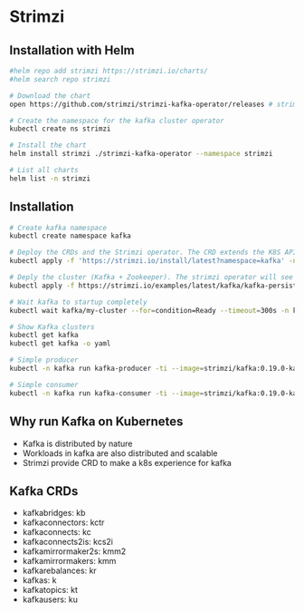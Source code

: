 # Strimzi

## Installation with Helm

```sh
#helm repo add strimzi https://strimzi.io/charts/
#helm search repo strimzi

# Download the chart
open https://github.com/strimzi/strimzi-kafka-operator/releases # strimzi-kafka-operator-helm-3-chart-0.19.0.tgz

# Create the namespace for the kafka cluster operator
kubectl create ns strimzi

# Install the chart
helm install strimzi ./strimzi-kafka-operator --namespace strimzi

# List all charts
helm list -n strimzi
```

## Installation

```sh
# Create kafka namespace
kubectl create namespace kafka

# Deploy the CRDs and the Strimzi operator. The CRD extends the K8S API and allows us to custom objects and the operator deploys these objects
kubectl apply -f 'https://strimzi.io/install/latest?namespace=kafka' -n kafka

# Deply the cluster (Kafka + Zookeeper). The strimzi operator will see the CRDs and deploy it
kubectl apply -f https://strimzi.io/examples/latest/kafka/kafka-persistent-single.yaml -n kafka

# Wait kafka to startup completely
kubectl wait kafka/my-cluster --for=condition=Ready --timeout=300s -n kafka

# Show Kafka clusters
kubectl get kafka
kubectl get kafka -o yaml

# Simple producer
kubectl -n kafka run kafka-producer -ti --image=strimzi/kafka:0.19.0-kafka-2.5.0 --rm=true --restart=Never -- bin/kafka-console-producer.sh --broker-list my-cluster-kafka-bootstrap:9092 --topic my-topic

# Simple consumer
kubectl -n kafka run kafka-consumer -ti --image=strimzi/kafka:0.19.0-kafka-2.5.0 --rm=true --restart=Never -- bin/kafka-console-consumer.sh --bootstrap-server my-cluster-kafka-bootstrap:9092 --topic my-topic --from-beginning
```

## Why run Kafka on Kubernetes

- Kafka is distributed by nature
- Workloads in kafka are also distributed and scalable
- Strimzi provide CRD to make a k8s experience for kafka

## Kafka CRDs

- kafkabridges: kb
- kafkaconnectors: kctr
- kafkaconnects: kc
- kafkaconnects2is: kcs2i
- kafkamirrormaker2s: kmm2
- kafkamirrormakers: kmm
- kafkarebalances: kr
- kafkas: k
- kafkatopics: kt
- kafkausers: ku

